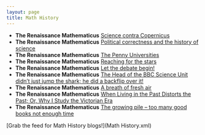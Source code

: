 ```yaml
---
layout: page
title: Math History
---
```


* **The Renaissance Mathematicus** [Science contra Copernicus](https://thonyc.wordpress.com/2015/10/07/science-contra-copernicus/)
* **The Renaissance Mathematicus** [Political correctness and the history of science](https://thonyc.wordpress.com/2015/09/30/political-correctness-and-the-history-of-science/)
* **The Renaissance Mathematicus** [The Penny Universities](https://thonyc.wordpress.com/2015/09/29/the-penny-universities/)
* **The Renaissance Mathematicus** [Reaching for the stars](https://thonyc.wordpress.com/2015/09/23/reaching-for-the-stars/)
* **The Renaissance Mathematicus** [Let the debate begin!](https://thonyc.wordpress.com/2015/09/18/let-the-debate-begin/)
* **The Renaissance Mathematicus** [The Head of the BBC Science Unit didn’t just jump the shark; he did a backflip over it!](https://thonyc.wordpress.com/2015/09/18/the-head-of-the-bbc-science-unit-didnt-just-jump-the-shark-he-did-a-backflip-over-it/)
* **The Renaissance Mathematicus** [A breath of fresh air](https://thonyc.wordpress.com/2015/09/17/a-breath-of-fresh-air/)
* **The Renaissance Mathematicus** [When Living in the Past Distorts the Past; Or, Why I Study the Victorian Era](https://thonyc.wordpress.com/2015/09/16/when-living-in-the-past-distorts-the-past-or-why-i-study-the-victorian-era/)
* **The Renaissance Mathematicus** [The growing pile – too many good books not enough time](https://thonyc.wordpress.com/2015/09/14/the-growing-pile-too-many-good-books-not-enough-time/)

[Grab the feed for Math History blogs!](Math History.xml)
